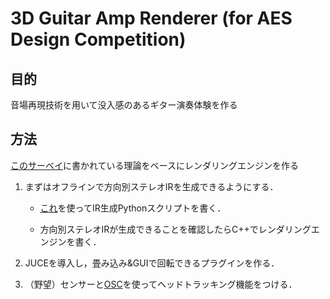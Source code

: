 # 3D Guitar Amp Renderer (for AES Design Competition)

## 目的

音場再現技術を用いて没入感のあるギター演奏体験を作る

## 方法

[このサーベイ](https://github.com/tmtakashi/spherical-array-binaural-survey)に書かれている理論をベースにレンダリングエンジンを作る

1. まずはオフラインで方向別ステレオIRを生成できるようにする．
    - [これ](https://nbviewer.jupyter.org/github/AppliedAcousticsChalmers/sound_field_analysis-py/blob/master/examples/Exp4_BinauralRendering.ipynb)を使ってIR生成Pythonスクリプトを書く．

    - 方向別ステレオIRが生成できることを確認したらC++でレンダリングエンジンを書く．

2. JUCEを導入し，畳み込み&GUIで回転できるプラグインを作る．
3. （野望）センサーと[OSC](https://docs.juce.com/master/tutorial_osc_sender_receiver.html)を使ってヘッドトラッキング機能をつける．